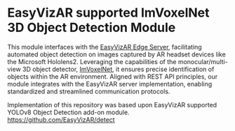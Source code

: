 # EasyVizAR supported ImVoxelNet 3D Object Detection Module

This module interfaces with the [EasyVizAR Edge Server](https://github.com/EasyVizAR/edge-server), facilitating automated object detection on images captured by AR headset devices like the Microsoft Hololens2. Leveraging the capabilities of the monocular/multi-view 3D object detector, [ImVoxelNet](https://github.com/SamsungLabs/imvoxelnet), it ensures precise identification of objects within the AR environment. Aligned with REST API principles, our module integrates with the EasyVizAR server implementation, enabling standardized and streamlined communication protocols.

Implementation of this repository was based upon EasyVizAR supported YOLOv8 Object Detection add-on module.
<https://github.com/EasyVizAR/detect>
